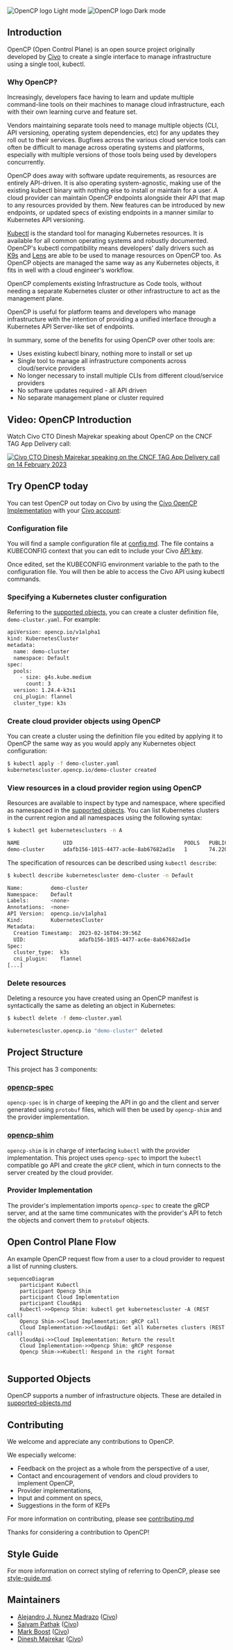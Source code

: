 ![OpenCP logo Light mode](https://user-images.githubusercontent.com/8190114/216351384-35b70b2a-6111-4c46-9ee9-ba5429852240.png#gh-light-mode-only)
![OpenCP logo Dark mode](https://user-images.githubusercontent.com/8190114/216352093-ff120b05-4943-48f4-98d9-f6ab29cf9d0c.png#gh-dark-mode-only)


## Introduction

OpenCP (Open Control Plane) is an open source project originally developed by [Civo](www.civo.com) to create a single interface to manage infrastructure using a single tool, kubectl.

### Why OpenCP?

Increasingly, developers face having to learn and update multiple command-line tools on their machines to manage cloud infrastructure, each with their own learning curve and feature set.

Vendors maintaining separate tools need to manage multiple objects (CLI, API versioning, operating system dependencies, etc) for any updates they roll out to their services. Bugfixes across the various cloud service tools can often be difficult to manage across operating systems and platforms, especially with multiple versions of those tools being used by developers concurrently.

OpenCP does away with software update requirements, as resources are entirely API-driven. It is also operating system-agnostic, making use of the existing kubectl binary with nothing else to install or maintain for a user. A cloud provider can maintain OpenCP endpoints alongside their API that map to any resources provided by them. New features can be introduced by new endpoints, or updated specs of existing endpoints in a manner similar to Kubernetes API versioning.

[Kubectl](https://kubernetes.io/docs/reference/kubectl/) is the standard tool for managing Kubernetes resources. It is available for all common operating systems and robustly documented. OpenCP's kubectl compatibility means developers' daily drivers such as [K9s](https://github.com/derailed/k9s) and [Lens](https://github.com/lensapp/lens) are able to be used to manage resources on OpenCP too. As OpenCP objects are managed the same way as any Kubernetes objects, it fits in well with a cloud engineer's workflow.

OpenCP complements existing Infrastructure as Code tools, without needing a separate Kubernetes cluster or other infrastructure to act as the management plane.

OpenCP is useful for platform teams and developers who manage infrastructure with the intention of providing a unified interface through a Kubernetes API Server-like set of endpoints.

In summary, some of the benefits for using OpenCP over other tools are:

- Uses existing kubectl binary, nothing more to install or set up
- Single tool to manage all infrastructure components across cloud/service providers
- No longer necessary to install multiple CLIs from different cloud/service providers
- No software updates required - all API driven
- No separate management plane or cluster required

## Video: OpenCP Introduction

Watch Civo CTO Dinesh Majrekar speaking about OpenCP on the CNCF TAG App Delivery call:

[![Civo CTO Dinesh Majrekar speaking on the CNCF TAG App Delivery call on 14 February 2023](http://i3.ytimg.com/vi/iuP7b22STqg/hqdefault.jpg)](https://youtu.be/iuP7b22STqg?t=2264)

## Try OpenCP today

You can test OpenCP out today on Civo by using the [Civo OpenCP Implementation](https://www.github.com/opencontrolplane/civo-opencontrolplane) with your [Civo account](https://www.civo.com/):

### Configuration file

You will find a sample configuration file at [config.md](./config.md). The file contains a KUBECONFIG context that you can edit to include your Civo [API key](https://www.civo.com/docs/account/api-keys).

Once edited, set the KUBECONFIG environment variable to the path to the configuration file. You will then be able to access the Civo API using kubectl commands.

### Specifying a Kubernetes cluster configuration

Referring to the [supported objects](./supported-objects.md), you can create a cluster definition file, `demo-cluster.yaml`. For example:

```bash
apiVersion: opencp.io/v1alpha1
kind: KubernetesCluster
metadata:
  name: demo-cluster
  namespace: Default
spec:
  pools:
    - size: g4s.kube.medium
      count: 3
  version: 1.24.4-k3s1
  cni_plugin: flannel
  cluster_type: k3s
```

### Create cloud provider objects using OpenCP

You can create a cluster using the definition file you edited by applying it to OpenCP the same way as you would apply any Kubernetes object configuration:

```bash
$ kubectl apply -f demo-cluster.yaml
kubernetescluster.opencp.io/demo-cluster created
```

### View resources in a cloud provider region using OpenCP

Resources are available to inspect by type and namespace, where specified as namespaced in the [supported objects](./supported-objects.md). You can list Kubernetes clusters in the current region and all namespaces using the following syntax:

```bash
$ kubectl get kubernetesclusters -n A

NAME              UID                                    POOLS   PUBLIC IP       STATE    AGE
demo-cluster      adafb156-1015-4477-ac6e-8ab67682ad1e   1       74.220.23.185   ACTIVE   2023-02-16T04:39:56Z
```

The specification of resources can be described using `kubectl describe`:

```bash
$ kubectl describe kubernetescluster demo-cluster -n Default

Name:         demo-cluster
Namespace:    Default
Labels:       <none>
Annotations:  <none>
API Version:  opencp.io/v1alpha1
Kind:         KubernetesCluster
Metadata:
  Creation Timestamp:  2023-02-16T04:39:56Z
  UID:                 adafb156-1015-4477-ac6e-8ab67682ad1e
Spec:
  cluster_type:  k3s
  cni_plugin:    flannel
[...]
```

### Delete resources

Deleting a resource you have created using an OpenCP manifest is syntactically the same as deleting an object in Kubernetes:

```bash
$ kubectl delete -f demo-cluster.yaml

kubernetescluster.opencp.io "demo-cluster" deleted
```

## Project Structure

This project has 3 components:

### [opencp-spec](https://github.com/opencontrolplane/opencp-spec)

`opencp-spec` is in charge of keeping the API in go and the client and server generated using `protobuf` files, which will then be used by `opencp-shim` and the provider implementation.

### [opencp-shim](https://github.com/opencontrolplane/opencp-shim)

`opencp-shim` is in charge of interfacing `kubectl` with the provider implementation. This project uses `opencp-spec` to import the `kubectl` compatible go API and create the `gRCP` client, which in turn connects to the server created by the cloud provider.

### Provider Implementation

The provider's implementation imports `opencp-spec` to create the gRCP server, and at the same time communicates with the provider's API to fetch the objects and convert them to `protobuf` objects.

## Open Control Plane Flow

An example OpenCP request flow from a user to a cloud provider to request a list of running clusters.

```mermaid
sequenceDiagram
    participant Kubectl
    participant Opencp Shim
    participant Cloud Implementation
    participant CloudApi
    Kubectl->>Opencp Shim: kubectl get kubernetescluster -A (REST call)
    Opencp Shim->>Cloud Implementation: gRCP call
    Cloud Implementation->>CloudApi: Get all Kubernetes clusters (REST call)
    CloudApi->>Cloud Implementation: Return the result
    Cloud Implementation->>Opencp Shim: gRCP response
    Opencp Shim->>Kubectl: Respond in the right format
    
```

## Supported Objects

OpenCP supports a number of infrastructure objects. These are detailed in [supported-objects.md](supported-objects.md)

## Contributing

We welcome and appreciate any contributions to OpenCP.

We especially welcome:

- Feedback on the project as a whole from the perspective of a user,
- Contact and encouragement of vendors and cloud providers to implement OpenCP,
- Provider implementations,
- Input and comment on specs,
- Suggestions in the form of KEPs 

For more information on contributing, please see [contributing.md](contributing.md)
 
Thanks for considering a contribution to OpenCP!

## Style Guide

For more information on correct styling of referring to OpenCP, please see [style-guide.md](style-guide.md).

## Maintainers

- [Alejandro J. Nunez Madrazo](https://github.com/alejandrojnm) ([Civo](https://www.civo.com))
- [Saiyam Pathak](https://github.com/saiyam1814) ([Civo](https://www.civo.com))
- [Mark Boost](https://github.com/markboost) ([Civo](https://www.civo.com))
- [Dinesh Majrekar](https://github.com/DMajrekar) ([Civo](https://www.civo.com))
